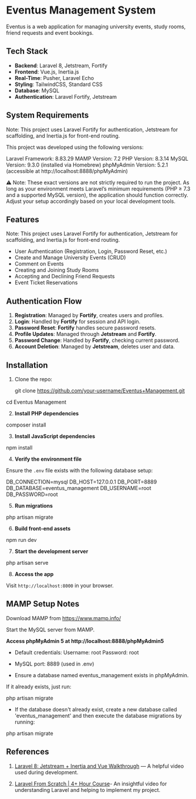 # Eventus Management System

Eventus is a web application for managing university events, study rooms, friend requests and event bookings.

## Tech Stack

- **Backend**: Laravel 8, Jetstream, Fortify
- **Frontend**: Vue.js, Inertia.js
- **Real-Time**: Pusher, Laravel Echo
- **Styling**: TailwindCSS, Standard CSS
- **Database**: MySQL
- **Authentication**: Laravel Fortify, Jetstream

## System Requirements
Note: This project uses Laravel Fortify for authentication, Jetstream for scaffolding, and Inertia.js for front-end routing.

This project was developed using the following versions:

Laravel Framework: 8.83.29
MAMP Version: 7.2
PHP Version: 8.3.14
MySQL Version: 9.3.0 (installed via Homebrew)
phpMyAdmin Version: 5.2.1 (accessible at http://localhost:8888/phpMyAdmin)

⚠️ Note: These exact versions are not strictly required to run the project. As long as your environment meets Laravel’s minimum requirements (PHP ≥ 7.3 and a supported MySQL version), the application should function correctly. Adjust your setup accordingly based on your local development tools.

## Features
Note: This project uses Laravel Fortify for authentication, Jetstream for scaffolding, and Inertia.js for front-end routing.

- User Authentication (Registration, Login, Password Reset, etc.)
- Create and Manage University Events (CRUD)
- Comment on Events
- Creating and Joining Study Rooms
- Accepting and Declining Friend Requests
- Event Ticket Reservations

## Authentication Flow

1. **Registration**: Managed by **Fortify**, creates users and profiles.
2. **Login**: Handled by **Fortify** for session and API login.
3. **Password Reset**: **Fortify** handles secure password resets.
4. **Profile Updates**: Managed through **Jetstream** and **Fortify**.
5. **Password Change**: Handled by **Fortify**, checking current password.
6. **Account Deletion**: Managed by **Jetstream**, deletes user and data.

## Installation

1. Clone the repo:
   
   git clone https://github.com/your-username/Eventus+Management.git
   
cd Eventus Management


2. **Install PHP dependencies**

composer install


3. **Install JavaScript dependencies**

npm install

4. **Verify the environment file**

Ensure the `.env` file exists with the following database setup:

DB_CONNECTION=mysql
DB_HOST=127.0.0.1
DB_PORT=8889
DB_DATABASE=eventus_management
DB_USERNAME=root
DB_PASSWORD=root

5. **Run migrations**

php artisan migrate


6. **Build front-end assets**

npm run dev

7. **Start the development server**

php artisan serve


8. **Access the app**

Visit `http://localhost:8000` in your browser.

## MAMP Setup Notes
Download MAMP from https://www.mamp.info/

Start the MySQL server from MAMP.

**Access phpMyAdmin 5 at http://localhost:8888/phpMyAdmin5**

- Default credentials:
Username: root
Password: root

- MySQL port: 8889 (used in .env)

- Ensure a database named eventus_management exists in phpMyAdmin.

If it already exists, just run:

php artisan migrate

- If the database doesn't already exist, create a new database called 'eventus_management' and then execute the database migrations by running:

php artisan migrate

## References

1. [Laravel 8: Jetstream + Inertia and Vue Walkthrough](https://www.youtube.com/watch?v=XbkY8VM6EK4) — A helpful video used during development.

2. [Laravel From Scratch | 4+ Hour Course](https://www.youtube.com/watch?v=MYyJ4PuL4pY&t=13933s)- An insightful video for understanding Laravel and helping to implement my project.
